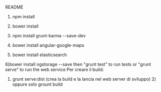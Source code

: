 README
1) npm install

2) bower install

3) npm install grunt-karma --save-dev

4) bower install angular-google-maps

5) bower install elasticsearch

6)bower install ngstorage --save
then "grunt test" to run tests or "grunt serve" to run the web service
Per creare il build:

1) grunt serve:dist (crea la build e la lancia nel web server di sviluppo) 2) oppure solo grount build